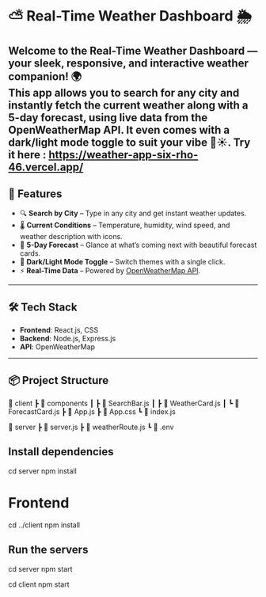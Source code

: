 # ⛅️ Real-Time Weather Dashboard 🌦️

Welcome to the **Real-Time Weather Dashboard** — your sleek, responsive, and interactive weather companion! 🌍  
This app allows you to search for any city and instantly fetch the **current weather** along with a **5-day forecast**, using live data from the OpenWeatherMap API. It even comes with a **dark/light mode toggle** to suit your vibe 🌙☀️.
Try it here : https://weather-app-six-rho-46.vercel.app/
---

## 🚀 Features

- 🔍 **Search by City** – Type in any city and get instant weather updates.
- 🌡️ **Current Conditions** – Temperature, humidity, wind speed, and weather description with icons.
- 📅 **5-Day Forecast** – Glance at what’s coming next with beautiful forecast cards.
- 🎨 **Dark/Light Mode Toggle** – Switch themes with a single click.
- ⚡ **Real-Time Data** – Powered by [OpenWeatherMap API](https://openweathermap.org/).

---

## 🛠️ Tech Stack

- **Frontend**: React.js, CSS  
- **Backend**: Node.js, Express.js  
- **API**: OpenWeatherMap  

---

## 📦 Project Structure

📁 client ┣ 📂 components ┃ ┣ 📄 SearchBar.js ┃ ┣ 📄 WeatherCard.js ┃ ┗ 📄 ForecastCard.js ┣ 📄 App.js ┣ 📄 App.css ┗ 📄 index.js

📁 server ┣ 📄 server.js ┣ 📄 weatherRoute.js ┗ 📄 .env

##  Install dependencies
cd server
npm install

# Frontend
cd ../client
npm install

## Run the servers
cd server
npm start

cd client
npm start
